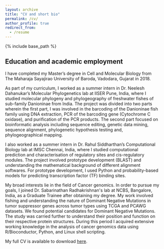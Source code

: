 ```yaml
---
layout: archive
title: "CV and short bio"
permalink: /cv/
author_profile: true
redirect_from:
  - /resume
---
```


{% include base_path %}

## Education and academic employment

I have completed my Master’s degree in Cell and Molecular Biology from The Maharaja Sayajirao University of Baroda, Vadodara, Gujarat in 2018.

As part of my curriculum, I worked as a summer intern in Dr. Neelesh Dahanukar’s Molecular Phylogenetics lab at IISER Pune, India, where I studied molecular phylogeny and phylogeography of freshwater fishes of sub-family Danioninae from India. The project was divided into two parts wherein the first part, I was involved in the barcoding of the Danioninae fish family using DNA extraction, PCR of the barcoding gene (Cytochrome C oxidase), and purification of the PCR products. The second part focused on bioinformatic analysis including sequence editing, genetic data mining, sequence alignment, phylogenetic hypothesis testing and, phylogeographical mapping. 

I also worked as a summer intern in Dr. Rahul Siddharthan’s Computational Biology lab at IMSC Chennai, India, where I studied computational prediction and characterisation of regulatory sites and cis-regulatory modules. The project involved prototype development (BLAST) and understanding the mathematical background of different alignment softwares. For prototype development, I used Python and probability-based models for predicting transcription factor (TF) binding sites. 

My broad interests lie in the field of Cancer genomics. In order to pursue my goals, I joined Dr. Sabarinathan Radhakrishnan's lab at NCBS, Bangalore, India, as a Graduate Trainee after obtaining my degree. My work involved fishing and understanding the nature of Dominant Negative Mutations in tumor suppressor genes across tumor types using TCGA and PCAWG datasets. We found potential candidates for Dominant Negative Mutations. The study was carried further to understand their position and function on their respective protein structures. During this period I acquired extensive working knowledge in the analysis of cancer genomics data using R/Bioconductor, Python, and Linux shell scripting. 

My full CV is available to download [here](/../../files/CV-EricMacwan.pdf).
